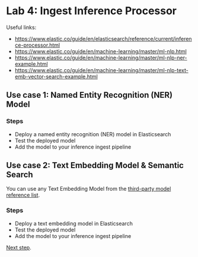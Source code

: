 # Lab 4: Ingest Inference Processor

Useful links:

* <https://www.elastic.co/guide/en/elasticsearch/reference/current/inference-processor.html>
* <https://www.elastic.co/guide/en/machine-learning/master/ml-nlp.html>
* <https://www.elastic.co/guide/en/machine-learning/master/ml-nlp-ner-example.html>
* <https://www.elastic.co/guide/en/machine-learning/master/ml-nlp-text-emb-vector-search-example.html>

## Use case 1: Named Entity Recognition (NER) Model
### Steps
- Deploy a named entity recognition (NER) model in Elasticsearch
- Test the deployed model
- Add the model to your inference ingest pipeline

## Use case 2: Text Embedding Model & Semantic Search
You can use any Text Embedding Model from the [third-party model reference list](https://www.elastic.co/guide/en/machine-learning/master/ml-nlp-model-ref.html#ml-nlp-model-ref-ner).

### Steps
- Deploy a text embedding model in Elasticsearch
- Test the deployed model
- Add the model to your inference ingest pipeline

[Next step](lab5.md).
